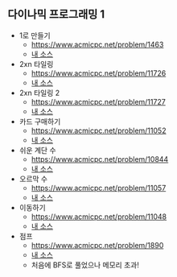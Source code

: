 ## 다이나믹 프로그래밍 1 
- 1로 만들기
    - https://www.acmicpc.net/problem/1463
    - [내 소스](https://github.com/HelloWoori/AlgorithmStudyWithBaekjoon/blob/master/DynamicProgramming_2/MakeOne.cpp)
- 2xn 타일링
    - https://www.acmicpc.net/problem/11726
    - [내 소스](https://github.com/HelloWoori/AlgorithmStudyWithBaekjoon/blob/master/DynamicProgramming_2/2xn.cpp)
- 2xn 타일링 2
    - https://www.acmicpc.net/problem/11727
    - [내 소스](https://github.com/HelloWoori/AlgorithmStudyWithBaekjoon/blob/master/DynamicProgramming_2/2xn2.cpp)
- 카드 구매하기
    - https://www.acmicpc.net/problem/11052
    - [내 소스](https://github.com/HelloWoori/AlgorithmStudyWithBaekjoon/blob/master/DynamicProgramming_2/BuyCard.cpp)
- 쉬운 계단 수
    - https://www.acmicpc.net/problem/10844
    - [내 소스](https://github.com/HelloWoori/AlgorithmStudyWithBaekjoon/blob/master/DynamicProgramming_2/EasyStepNum.cpp)
- 오르막 수
    - https://www.acmicpc.net/problem/11057
    - [내 소스](https://github.com/HelloWoori/AlgorithmStudyWithBaekjoon/blob/master/DynamicProgramming_2/UphillNum.cpp)
- 이동하기
    - https://www.acmicpc.net/problem/11048
    - [내 소스](https://github.com/HelloWoori/AlgorithmStudyWithBaekjoon/blob/master/DynamicProgramming_2/Move.cpp)
- 점프
    - https://www.acmicpc.net/problem/1890
    - [내 소스](https://github.com/HelloWoori/AlgorithmStudyWithBaekjoon/blob/master/DynamicProgramming_2/Jump.cpp)
    - 처음에 BFS로 풀었으나 메모리 초과!